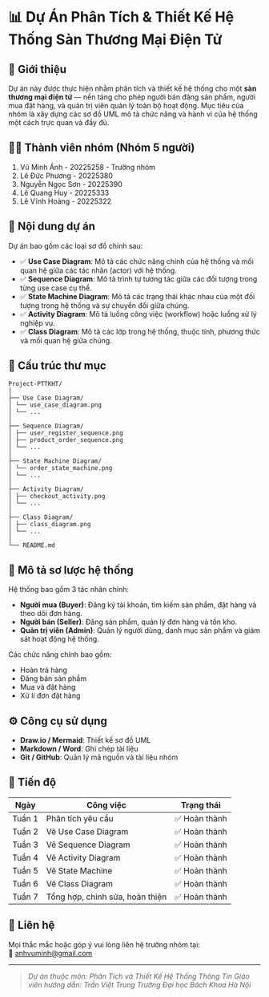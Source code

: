 # 📊 Dự Án Phân Tích & Thiết Kế Hệ Thống Sàn Thương Mại Điện Tử

## 🧩 Giới thiệu

Dự án này được thực hiện nhằm phân tích và thiết kế hệ thống cho một **sàn thương mại điện tử** — nền tảng cho phép người bán đăng sản phẩm, người mua đặt hàng, và quản trị viên quản lý toàn bộ hoạt động. Mục tiêu của nhóm là xây dựng các sơ đồ UML mô tả chức năng và hành vi của hệ thống một cách trực quan và đầy đủ.

## 👨‍💻 Thành viên nhóm (Nhóm 5 người)

1. Vũ Minh Ánh - 20225258 - Trưởng nhóm
2. Lê Đức Phương - 20225380
3. Nguyễn Ngọc Sơn - 20225390
4. Lê Quang Huy - 20225333
5. Lê Vĩnh Hoàng - 20225322

## 📌 Nội dung dự án

Dự án bao gồm các loại sơ đồ chính sau:

- ✅ **Use Case Diagram**: Mô tả các chức năng chính của hệ thống và mối quan hệ giữa các tác nhân (actor) với hệ thống.
- ✅ **Sequence Diagram**: Mô tả trình tự tương tác giữa các đối tượng trong từng use case cụ thể.
- ✅ **State Machine Diagram**: Mô tả các trạng thái khác nhau của một đối tượng trong hệ thống và sự chuyển đổi giữa chúng.
- ✅ **Activity Diagram**: Mô tả luồng công việc (workflow) hoặc luồng xử lý nghiệp vụ.
- ✅ **Class Diagram**: Mô tả các lớp trong hệ thống, thuộc tính, phương thức và mối quan hệ giữa chúng.

## 📂 Cấu trúc thư mục

    Project-PTTKHT/
    │
    ├── Use Case Diagram/
    │ └── use_case_diagram.png
    │ └── ...
    │
    ├── Sequence Diagram/
    │ ├── user_register_sequence.png
    │ ├── product_order_sequence.png
    │ └── ...
    │
    ├── State Machine Diagram/
    │ └── order_state_machine.png
    │ └── ...
    │
    ├── Activity Diagram/
    │ ├── checkout_activity.png
    │ └── ...
    │
    ├── Class Diagram/
    │ ├── class_diagram.png
    │ └── ...
    │
    └── README.md


## 📖 Mô tả sơ lược hệ thống

Hệ thống bao gồm 3 tác nhân chính:

- **Người mua (Buyer)**: Đăng ký tài khoản, tìm kiếm sản phẩm, đặt hàng và theo dõi đơn hàng.
- **Người bán (Seller)**: Đăng sản phẩm, quản lý đơn hàng và tồn kho.
- **Quản trị viên (Admin)**: Quản lý người dùng, danh mục sản phẩm và giám sát hoạt động hệ thống.

Các chức năng chính bao gồm:

- Hoàn trả hàng 
- Đăng bán sản phẩm 
- Mua và đặt hàng 
- Xử lí đơn đặt hàng 

## ⚙️ Công cụ sử dụng

- **Draw.io / Mermaid**: Thiết kế sơ đồ UML
- **Markdown / Word**: Ghi chép tài liệu
- **Git / GitHub**: Quản lý mã nguồn và tài liệu nhóm

## 📅 Tiến độ

| Ngày       | Công việc                       | Trạng thái   |
|------------|----------------------------------|--------------|
| Tuần 1     | Phân tích yêu cầu                | ✅ Hoàn thành |
| Tuần 2     | Vẽ Use Case Diagram              | ✅ Hoàn thành |
| Tuần 3     | Vẽ Sequence Diagram              | ✅ Hoàn thành |
| Tuần 4     | Vẽ Activity Diagram              | ✅ Hoàn thành |
| Tuần 5     | Vẽ State Machine                 | ✅ Hoàn thành |
| Tuần 6     | Vẽ Class Diagram                 | ✅ Hoàn thành |
| Tuần 7     | Tổng hợp, chỉnh sửa, hoàn thiện  | ✅ Hoàn thành |

## 📎 Liên hệ

Mọi thắc mắc hoặc góp ý vui lòng liên hệ trưởng nhóm tại:  
📧 anhvuminh@gmail.com

---

> *Dự án thuộc môn: Phân Tích và Thiết Kế Hệ Thống Thông Tin*
> *Giáo viên hướng dẫn: Trần Việt Trung*
> *Trường Đại học Bách Khoa Hà Nội*

